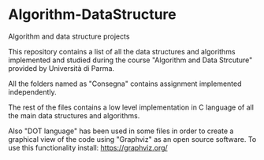 # Algorithm-DataStructure

Algorithm and data structure projects


This repository contains a list of all the data structures and algorithms implemented and studied
during the course "Algorithm and Data Strcuture" provided by Università di Parma. 

All the folders named as "Consegna" contains assignment implemented independently.

The rest of the files contains a low level implementation in C language of all the main data structures and algorithms.

Also "DOT language" has been used in some files in order to create a graphical view of the code using "Graphviz" as 
an open source software. To use this functionality install: https://graphviz.org/

